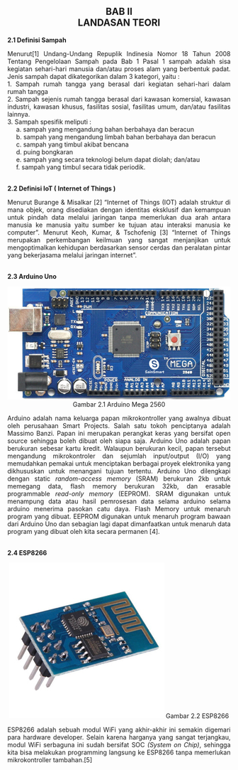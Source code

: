 <h2 align="center">BAB II  <br> LANDASAN TEORI </h2>
<strong>2.1 Definisi Sampah</strong>
<p align="justify">
Menurut[1] Undang-Undang Repuplik Indinesia Nomor 18 Tahun 2008 Tentang Pengelolaan Sampah pada Bab 1 Pasal 1 sampah adalah sisa kegiatan sehari-hari manusia dan/atau proses alam yang berbentuk padat. Jenis sampah dapat dikategorikan dalam 3 kategori, yaitu :
<br>
1. Sampah rumah tangga yang berasal dari kegiatan sehari-hari dalam rumah tangga
<br>
2. Sampah sejenis rumah tangga berasal dari kawasan komersial, kawasan industri, kawasan khusus, fasilitas sosial, fasilitas umum, dan/atau fasilitas lainnya.
<br>
3. Sampah spesifik meliputi : 
<br>
&nbsp;&nbsp;&nbsp;&nbsp;&nbsp;a. sampah yang mengandung bahan berbahaya dan beracun
<br>
&nbsp;&nbsp;&nbsp;&nbsp;&nbsp;b. sampah yang mengandung limbah bahan berbahaya dan beracun
<br>
&nbsp;&nbsp;&nbsp;&nbsp;&nbsp;c. sampah yang timbul akibat bencana
<br>
&nbsp;&nbsp;&nbsp;&nbsp;&nbsp;d. puing bongkaran 
<br>
&nbsp;&nbsp;&nbsp;&nbsp;&nbsp;e. sampah yang secara teknologi belum dapat diolah; dan/atau 
<br>
&nbsp;&nbsp;&nbsp;&nbsp;&nbsp;f. sampah yang timbul secara tidak periodik.
</p>
<br>
<strong>2.2 Definisi IoT ( Internet of Things )</strong>
<p align="justify">
Menurut  Burange & Misalkar [2] “Internet of Things (IOT) adalah struktur di mana objek, orang disediakan dengan identitas eksklusif dan kemampuan untuk pindah data melalui jaringan tanpa memerlukan dua arah antara manusia ke manusia yaitu sumber ke tujuan atau interaksi manusia ke computer”. Menurut Keoh, Kumar, & Tschofenig [3] “Internet of Things merupakan perkembangan keilmuan yang sangat menjanjikan untuk mengoptimalkan kehidupan berdasarkan sensor cerdas dan peralatan pintar yang bekerjasama melalui jaringan internet”.
</p>
<br>
<strong>2.3 Arduino Uno</strong>
<p align="center">
    <img src="../../img/proposal/arduinomega.jpg">
    Gambar 2.1 Arduino Mega 2560
</p>
<p align="justify">
Arduino adalah nama keluarga papan mikrokontroller yang awalnya dibuat oleh perusahaan Smart Projects. Salah satu tokoh penciptanya adalah Massimo Banzi. Papan ini merupakan perangkat keras yang bersifat open source sehingga boleh dibuat oleh siapa saja. Arduino Uno adalah papan berukuran sebesar kartu kredit. Walaupun berukuran kecil, papan tersebut mengandung mikrokontroler dan sejumlah input/output (I/O) yang memudahkan pemakai untuk menciptakan berbagai proyek elektronika yang dikhususkan untuk menangani tujuan tertentu. Arduino Uno dilengkapi dengan static <i>random-access memory</i> (SRAM) berukuran 2kb untuk memegang data, flash memory berukuran 32kb, dan erasable programmable <i>read-only memory</i> (EEPROM). SRAM digunakan untuk menampung data atau hasil pemrosesan data selama arduino selama arduino menerima pasokan catu daya. Flash Memory untuk menaruh program yang dibuat. EEPROM digunakan untuk menaruh program bawaan dari Arduino Uno dan sebagian lagi dapat dimanfaatkan untuk menaruh data program yang dibuat oleh kita secara permanen [4].
</p>
<br>
<strong>2.4 ESP8266</strong>
<p align="center">
    <img src="../../img/proposal/esp8266.jpg">
    Gambar 2.2 ESP8266
</p>
<p align="justify">
ESP8266 adalah sebuah modul WiFi yang akhir-akhir ini semakin digemari para hardware developer. Selain karena harganya yang sangat terjangkau, modul WiFi serbaguna ini sudah bersifat SOC <i>(System on Chip)</i>, sehingga kita bisa melakukan programming langsung ke ESP8266 tanpa memerlukan mikrokontroller tambahan.[5]
</p>